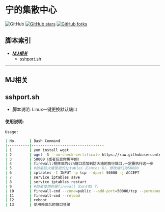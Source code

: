 # 宁的集散中心
![GitHub](https://img.shields.io/github/license/mashape/apistatus.svg)
[![GitHub stars](https://img.shields.io/github/stars/O7Y0/script.svg?style=popout&label=Stars)](https://github.com/O7Y0/script/stargazers)
[![GitHub forks](https://img.shields.io/github/forks/O7Y0/script.svg?style=popout&label=Fork)](https://github.com/O7Y0/script/fork)
## 脚本索引
* [***MJ相关***](#代理相关)
  * [sshport.sh](#sshport)
---

## MJ相关

## sshport.sh

- 脚本说明: Linux一键更换默认端口

#### 使用说明:
```bash
Usage:

| No.      | Bash Command                    
|----------|---------------------------------
| 1        | yum install wget  
| 2        | wget -N --no-check-certificate https://raw.githubusercontent.com/O7Y0/script/main/sshport.sh && chmod +x sshport.sh && bash sshport.sh
| 3        | 50000（或者任意你稀罕的）
| 4        | firewall:把修改的ssh端口添加到防火墙的放行端口,一定要执行这一步
| 5        | #如果防火墙使用的iptables（Centos 6），修改端口为50000
| 6        | iptables -I INPUT -p tcp --dport 50000 -j ACCEPT
| 7        | service iptables save
| 8        | service iptables restart
| 9        | #如果使用的是firewall（CentOS 7）
| 10       | firewall-cmd --zone=public --add-port=50000/tcp --permanent 
| 11       | firewall-cmd --reload
| 12       | reboot
| 13       | 使用修改后的端口登录
```
